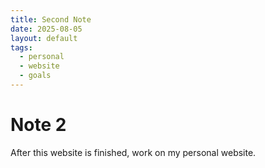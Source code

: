 ```yaml
---
title: Second Note
date: 2025-08-05
layout: default
tags:
  - personal
  - website
  - goals
---
```


# Note 2

After this website is finished, work on my personal website.